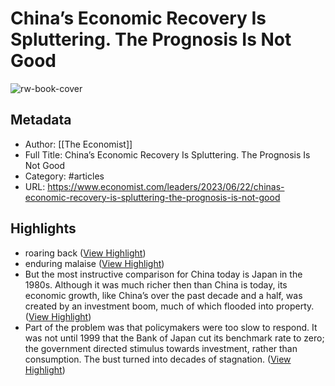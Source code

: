 # China’s Economic Recovery Is Spluttering. The Prognosis Is Not Good

![rw-book-cover](https://readwise-assets.s3.amazonaws.com/media/uploaded_book_covers/profile_638688/20230624_LDP501.jpg)

## Metadata
- Author: [[The Economist]]
- Full Title: China’s Economic Recovery Is Spluttering. The Prognosis Is Not Good
- Category: #articles
- URL: https://www.economist.com/leaders/2023/06/22/chinas-economic-recovery-is-spluttering-the-prognosis-is-not-good

## Highlights
- roaring back ([View Highlight](https://read.readwise.io/read/01h3pgpnc005prysyewa23jryj))
- enduring malaise ([View Highlight](https://read.readwise.io/read/01h3ph3m7khx9d6d8b949zwbrn))
- But the most instructive comparison for China today is Japan in the 1980s. Although it was much richer then than China is today, its economic growth, like China’s over the past decade and a half, was created by an investment boom, much of which flooded into property. ([View Highlight](https://read.readwise.io/read/01h3ph7hkt0a0gr6h45nhy582r))
- Part of the problem was that policymakers were too slow to respond. It was not until 1999 that the Bank of Japan cut its benchmark rate to zero; the government directed stimulus towards investment, rather than consumption. The bust turned into decades of stagnation. ([View Highlight](https://read.readwise.io/read/01h3pjgyj8jykyvbw7mn44jm51))
